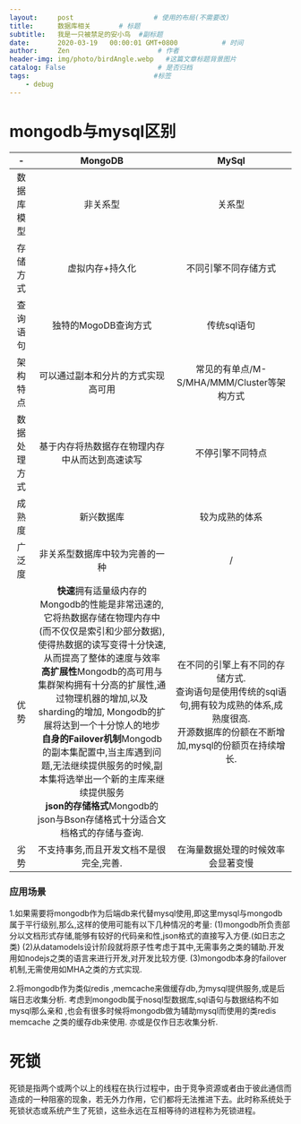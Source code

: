 ```yaml
---
layout:     post                    # 使用的布局(不需要改)
title:      数据库相关       # 标题
subtitle:   我是一只被禁足的安小鸟  #副标题
date:       2020-03-19   00:00:01 GMT+0800           # 时间
author:     Zen                      # 作者
header-img: img/photo/birdAngle.webp   #这篇文章标题背景图片
catalog: False                       # 是否归档
tags:                               #标签
    - debug
---
```

# mongodb与mysql区别

|-|MongoDB|MySql|
|:----:|:----:|:----:|
|数据库模型|非关系型|关系型|
|存储方式|虚拟内存+持久化|不同引擎不同存储方式|
|查询语句|独特的MogoDB查询方式|传统sql语句|
|架构特点|可以通过副本和分片的方式实现高可用|常见的有单点/M-S/MHA/MMM/Cluster等架构方式|
|数据处理方式|基于内存将热数据存在物理内存中从而达到高速读写|不停引擎不同特点|
|成熟度|新兴数据库|较为成熟的体系|
|广泛度|非关系型数据库中较为完善的一种|/|
|优势|**快速**拥有适量级内存的 Mongodb的性能是非常迅速的,它将热数据存储在物理内存中(而不仅仅是索引和少部分数据),使得热数据的读写变得十分快速,从而提高了整体的速度与效率<br>**高扩展性**Mongodb的高可用与集群架构拥有十分高的扩展性,通过物理机器的增加,以及sharding的增加, Mongodb的扩展将达到一个十分惊人的地步<br>**自身的Failover机制**Mongodb的副本集配置中,当主库遇到问题,无法继续提供服务的时候,副本集将选举出一个新的主库来继续提供服务<br>**json的存储格式**Mongodb的json与Bson存储格式十分适合文档格式的存储与查询.|在不同的引擎上有不同的存储方式.<br>查询语句是使用传统的sql语句,拥有较为成熟的体系,成熟度很高.<br>开源数据库的份额在不断增加,mysql的份额页在持续增长.|
|劣势|不支持事务,而且开发文档不是很完全,完善.|在海量数据处理的时候效率会显著变慢|

### 应用场景
1.如果需要将mongodb作为后端db来代替mysql使用,即这里mysql与mongodb 属于平行级别,那么,这样的使用可能有以下几种情况的考量: (1)mongodb所负责部分以文档形式存储,能够有较好的代码亲和性,json格式的直接写入方便.(如日志之类) (2)从datamodels设计阶段就将原子性考虑于其中,无需事务之类的辅助.开发用如nodejs之类的语言来进行开发,对开发比较方便. (3)mongodb本身的failover机制,无需使用如MHA之类的方式实现.

2.将mongodb作为类似redis ,memcache来做缓存db,为mysql提供服务,或是后端日志收集分析. 考虑到mongodb属于nosql型数据库,sql语句与数据结构不如mysql那么亲和 ,也会有很多时候将mongodb做为辅助mysql而使用的类redis memcache 之类的缓存db来使用. 亦或是仅作日志收集分析.

# 死锁
死锁是指两个或两个以上的线程在执行过程中，由于竞争资源或者由于彼此通信而造成的一种阻塞的现象，若无外力作用，它们都将无法推进下去。此时称系统处于死锁状态或系统产生了死锁，这些永远在互相等待的进程称为死锁进程。
